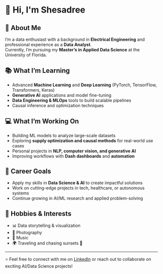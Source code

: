 # 👾 Hi, I'm Shesadree  

## 🚀 About Me  
I’m a data enthusiast with a background in **Electrical Engineering** and professional experience as a **Data Analyst**.  
Currently, I’m pursuing my **Master’s in Applied Data Science** at the University of Florida.  

## 📚 What I’m Learning  
- Advanced **Machine Learning** and **Deep Learning** (PyTorch, TensorFlow, Transformers, Keras)  
- **Generative AI** applications and model fine-tuning  
- **Data Engineering & MLOps** tools to build scalable pipelines  
- Causal inference and optimization techniques  

## 💻 What I’m Working On  
- Building ML models to analyze large-scale datasets  
- Exploring **supply optimization and causal methods** for real-world use cases  
- Personal projects in **NLP, computer vision, and generative AI**  
- Improving workflows with **Dash dashboards** and **automation**  

## 🎯 Career Goals  
- Apply my skills in **Data Science & AI** to create impactful solutions  
- Work on cutting-edge projects in tech, healthcare, or autonomous systems  
- Continue growing in AI/ML research and applied problem-solving  

## 🎨 Hobbies & Interests  
- 📊 Data storytelling & visualization  
- 📸 Photography  
- 🎵 Music  
- 🌍 Traveling and chasing sunsets 🌄 

---

⭐️ Feel free to connect with me on [LinkedIn](https://www.linkedin.com/in/p-shesadree-b066ab203/) or reach out to collaborate on exciting AI/Data Science projects!  
